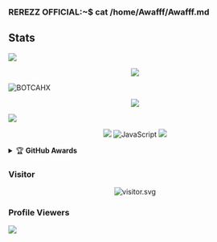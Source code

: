 ### REREZZ OFFICIAL:~$ cat /home/Awafff/Awafff.md
## Stats
![](https://github-profile-summary-cards.vercel.app/api/cards/profile-details?username=BOTCAHX&theme=monokai)
<p align="center"><a href="https://github.com/BOTCAHX"><img src="https://github-readme-stats.vercel.app/api?username=BOTCAHX&show_icons=true&theme=radical"></a></p>
<p><img align="center" src="https://github-readme-streak-stats.herokuapp.com/?user=BOTCAHX&theme=dark" alt="BOTCAHX" /></p>
<p align="center"><a href="https://github.com/BOTCAHX"><img src="https://github-readme-stats.vercel.app/api/top-langs/?username=BOTCAHX&theme=radical&layout=compact"></a></p> 
<img src="https://github-readme-stats.vercel.app/api/top-langs/?username=BOTCAHX&theme=vue">


<p align="center">
    <img src="https://img.shields.io/badge/OS-Windows-blue?&logo=Windows" />
    <img alt="JavaScript" src="https://img.shields.io/badge/javascript%20-%23323330.svg?&style=for-the-badge&logo=javascript&logoColor=%23F7DF1E"/>
    <img src="https://img.shields.io/badge/Text%20Editor-Visual%20Studio%20Code-blue?&logo=visual%20studio%20code&logoColor=blue" />
</hal>
<details>
    <summary>&#127942 <b>GitHub Awards</b></summary><br/>

![Github Trophy](https://github-profile-trophy.vercel.app/?username=BOTCAHX)

</details>

<h3 align="left">Visitor</h3>
<p align="center">
<img src="https://count.caliphdev.my.id/get/@BOTCAHX?theme=rule34" alt="visitor.svg">
</p>

### Profile Viewers
<img align="center" src="https://profile-counter.glitch.me/{Awafff}/count.svg"/></p> 
